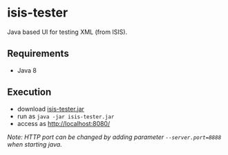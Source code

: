 # isis-tester

Java based UI for testing XML (from ISIS).

## Requirements
* Java 8

## Execution
* download [isis-tester.jar](/dist/isis-tester.jar)
* run as `java -jar isis-tester.jar`
* access as [http://localhost:8080/](http://localhost:8080/)

_Note: HTTP port can be changed by adding parameter `--server.port=8888` when starting java._

